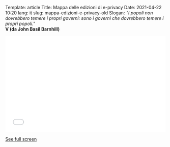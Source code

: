 Template: article
Title: Mappa delle edizioni di e-privacy
Date: 2021-04-22 10:20
lang: it
slug: mappa-edizioni-e-privacy-old
Slogan: <i>"I popoli non dovrebbero temere i propri governi: sono i governi che dovrebbero temere i propri popoli."</i><br/><b>V (da John Basil Barnhill)</b>

<!-- Usa height="1000px" -->


<iframe width="100%" height="300px" frameborder="0" allowfullscreen allow="geolocation" src="//umap.openstreetmap.fr/en/map/untitled-map_1017298?scaleControl=false&miniMap=false&scrollWheelZoom=false&zoomControl=true&editMode=disabled&moreControl=true&searchControl=null&tilelayersControl=null&embedControl=null&datalayersControl=true&onLoadPanel=undefined&captionBar=false&captionMenus=true"></iframe><p><a href="//umap.openstreetmap.fr/en/map/untitled-map_1017298?scaleControl=false&miniMap=false&scrollWheelZoom=true&zoomControl=true&editMode=disabled&moreControl=true&searchControl=null&tilelayersControl=null&embedControl=null&datalayersControl=true&onLoadPanel=undefined&captionBar=false&captionMenus=true">See full screen</a></p>



<!-- p><a href="http://umap.openstreetmap.fr/it/map/eprivacy-3_58511">Visualizza a schermo intero</a></p>
<iframe width="100%" height="1000px" frameBorder="0" allowfullscreen src="http://umap.openstreetmap.fr/it/map/eprivacy-3_58511?scaleControl=true&miniMap=true&scrollWheelZoom=true&zoomControl=true&allowEdit=false&moreControl=false&searchControl=null&tilelayersControl=null&embedControl=null&datalayersControl=true&onLoadPanel=undefined&captionBar=false"></iframe -->


<!--

Bisogna modificare questo foglio elettronico qui per aggiornare i dati della mappa


https://ethercalc.net/17whurbqij

-->
